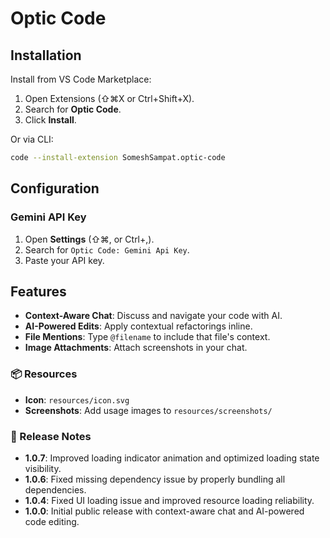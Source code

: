 # Optic Code

## Installation

Install from VS Code Marketplace:

1. Open Extensions (⇧⌘X or Ctrl+Shift+X).
2. Search for **Optic Code**.
3. Click **Install**.

Or via CLI:

```bash
code --install-extension SomeshSampat.optic-code
```

## Configuration

### Gemini API Key

1. Open **Settings** (⇧⌘, or Ctrl+,).
2. Search for `Optic Code: Gemini Api Key`.
3. Paste your API key.

## Features

- **Context-Aware Chat**: Discuss and navigate your code with AI.
- **AI-Powered Edits**: Apply contextual refactorings inline.
- **File Mentions**: Type `@filename` to include that file's context.
- **Image Attachments**: Attach screenshots in your chat.

### 📦 Resources
- **Icon**: `resources/icon.svg`
- **Screenshots**: Add usage images to `resources/screenshots/`

### 🚀 Release Notes
- **1.0.7**: Improved loading indicator animation and optimized loading state visibility.
- **1.0.6**: Fixed missing dependency issue by properly bundling all dependencies.
- **1.0.4**: Fixed UI loading issue and improved resource loading reliability.
- **1.0.0**: Initial public release with context-aware chat and AI-powered code editing.

